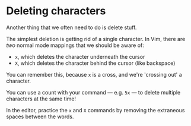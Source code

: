 # Deleting characters

Another thing that we often need to do is delete stuff.

The simplest deletion is getting rid of a single character. In Vim, there are _two_ normal mode mappings that we should be aware of:

- `x`, which deletes the character underneath the cursor
- `X`, which deletes the character behind the cursor (like backspace)

You can remember this, because `x` is a cross, and we're 'crossing out' a character.

You can use a count with your command — e.g. `5x` — to delete multiple characters at the same time!

In the editor, practice the `x` and `X` commands by removing the extraneous spaces between the words.
